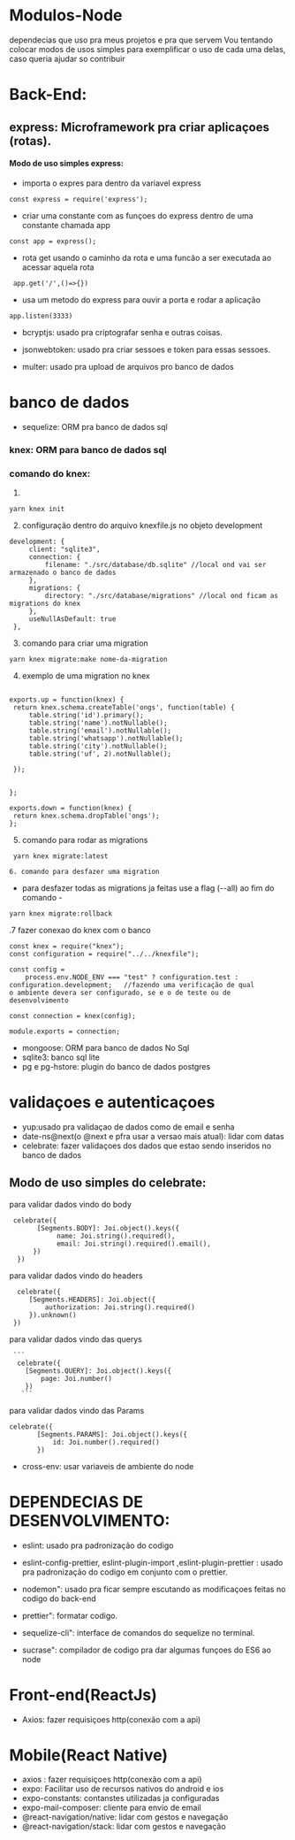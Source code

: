 # Modulos-Node

dependecias que uso pra meus projetos e pra que servem Vou tentando colocar modos de usos simples para exemplificar o uso de cada uma delas, caso queria ajudar so contribuir


# Back-End:

## express: Microframework pra criar aplicaçoes (rotas).

#### Modo de uso simples express:

- importa o expres para dentro da variavel express

 ```
const express = require('express'); 
 ```

- criar uma constante com as funçoes do express dentro de uma constante chamada app

 ```
const app = express(); 
 ```

- rota get usando o caminho da rota e uma funcão a ser executada ao acessar aquela rota
 ```
  app.get('/',()=>{})
   ```
  
- usa um metodo do express para ouvir a porta e rodar a aplicação
 ```
app.listen(3333)  
 ```


- bcryptjs: usado pra criptografar senha e outras coisas.


- jsonwebtoken: usado pra criar sessoes e token para essas sessoes.


- multer: usado pra upload de arquivos pro banco de dados

# banco de dados

  - sequelize: ORM pra banco de dados sql
  
  ### knex: ORM para banco de dados sql
  
   ### comando do knex:
   1. 
   ```
   yarn knex init
   ```
   2. configuração dentro do arquivo knexfile.js no objeto development
   ```
  development: {
        client: "sqlite3",
        connection: {
            filename: "./src/database/db.sqlite" //local ond vai ser armazenado o banco de dados
        },
        migrations: {
            directory: "./src/database/migrations" //local ond ficam as migrations do knex
        },
        useNullAsDefault: true
    },
   ```
   3. comando para criar uma migration
   ```
   yarn knex migrate:make nome-da-migration  
   ```
   4. exemplo de uma migration no knex
   ```
   
   exports.up = function(knex) {
    return knex.schema.createTable('ongs', function(table) {
        table.string('id').primary();
        table.string('name').notNullable();
        table.string('email').notNullable();
        table.string('whatsapp').notNullable();
        table.string('city').notNullable();
        table.string('uf', 2).notNullable();

    });


};

exports.down = function(knex) {
    return knex.schema.dropTable('ongs');
};
   ```
   5. comando para rodar as migrations
   ```
    yarn knex migrate:latest      
   ```
    6. comando para desfazer uma migration 
   - para desfazer todas as migrations ja feitas use a flag (--all) ao fim do comando -
   ```
   yarn knex migrate:rollback 
   ```
   
   .7 fazer conexao do knex com o banco
   ```
   const knex = require("knex");
   const configuration = require("../../knexfile");
   
   const config =
       process.env.NODE_ENV === "test" ? configuration.test : configuration.development;   //fazendo uma verificação de qual        o ambiente devera ser configurado, se e o de teste ou de desenvolvimento

   const connection = knex(config);

   module.exports = connection;
   
   ```
  - mongoose: ORM para banco de dados No Sql
  - sqlite3: banco sql lite
  - pg e pg-hstore: plugin do banco de dados postgres
  
# validaçoes e autenticaçoes

  - yup:usado pra validaçao de dados como de email e senha 
  - date-ns@next(o @next e pfra usar a versao mais atual): lidar com datas 
  - celebrate: fazer validaçoes dos dados que estao sendo inseridos no banco de dados
  ## Modo de uso simples do celebrate:
  para validar dados vindo do body
  ```
   celebrate({
         [Segments.BODY]: Joi.object().keys({
              name: Joi.string().required(),
              email: Joi.string().required().email(),
        })
    })
  ```
  
  para validar dados vindo do headers
  
   ```
     celebrate({
        [Segments.HEADERS]: Joi.object({
            authorization: Joi.string().required()
        }).unknown()
    })
  ```
 para validar dados vindo das querys
 
     ```
      celebrate({
        [Segments.QUERY]: Joi.object().keys({
            page: Joi.number()
        })
       ```
  para validar dados vindo das Params
  
   ```
   celebrate({
          [Segments.PARAMS]: Joi.object().keys({
              id: Joi.number().required()
          })
   ```
   
  - cross-env: usar variaveis de ambiente do node



# DEPENDECIAS DE DESENVOLVIMENTO:

 - eslint: usado pra padronização do codigo

 - eslint-config-prettier, eslint-plugin-import ,eslint-plugin-prettier : usado pra padronização do codigo em conjunto com o prettier.

  - nodemon": usado pra ficar sempre escutando as modificaçoes feitas no codigo do back-end

  - prettier": formatar codigo.

  - sequelize-cli": interface de comandos do sequelize no terminal.

  - sucrase": compilador de codigo pra dar algumas funçoes do ES6 ao node

# Front-end(ReactJs)
- Axios: fazer requisiçoes http(conexão com a api)


# Mobile(React Native)

- axios : fazer requisiçoes http(conexão com a api)
- expo: Facilitar uso de recursos nativos do android e ios
- expo-constants: contanstes utilizadas ja configuradas
- expo-mail-composer: cliente para envio de email
- @react-navigation/native: lidar com gestos e navegação
- @react-navigation/stack: lidar com gestos e navegação
    
    
  
  
 
